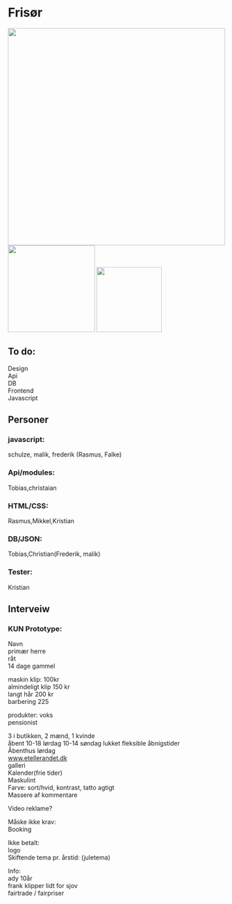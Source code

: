 <?xml version="1.0" encoding="utf-8"?>
<!-- Generator: Adobe Illustrator 22.0.1, SVG Export Plug-In . SVG Version: 6.00 Build 0)  -->
<svg version="1.1" id="Lag_1" xmlns="http://www.w3.org/2000/svg" xmlns:xlink="http://www.w3.org/1999/xlink" x="0px" y="0px"
	 viewBox="0 0 200 200" style="enable-background:new 0 0 200 200;" xml:space="preserve">
<style type="text/css">
	.st0{fill:#B13740;}
	.st1{fill:#1857CE;}
	.st2{fill:#7B9AF2;}
	.st3{fill:#E3ACA4;}
	.st4{fill:#2F66EA;}
	.st5{fill:#FFFFFF;}
	.st6{fill:#010000;}
</style>
<g>
	<path class="st0" d="M124.4,91.1c-1.7-1.4-4.1-2.6-8.1-3.4c-6.2-1.3-12.2-2.8-16.4-5l0,0c-0.6,2-0.4,4.1,0.2,6.1
		c0.3,1,2.3,1.7,4.2,2.4c4.6,1.6,10.4,2.9,15.7,4.2c1.8,0.5,2.7,1.1,4.4,1.6C124.5,94.9,123.9,93,124.4,91.1z"/>
	<path class="st1" d="M99.1,70.6c0.1,1.9,0.1,3.8,0.3,5.6c0.1,0.9,1.5,1.5,3.1,2c4.6,1.6,10.1,2.8,15.3,4.2c1.8,0.5,3.1,1.1,4.6,1.7
		c0.5,0.2,0.7,0.5,1.6,0.7c-0.1-2,0.3-4.1-0.4-6c-0.5-1.4-3.4-2.5-6.7-3.3C110.8,73.9,104,72.7,99.1,70.6z"/>
	<path class="st0" d="M123.2,66.7c-1.7-1.9-5.7-3.1-9.9-4.2c-3.4-0.9-6.9-1.7-10.3-2.6c-1.4-0.4-2.7-0.8-4.6-1.5
		c0.2,2.2-0.3,4.2,0.6,6.2c0.5,1.1,3.3,1.6,5.5,2.2c6.6,1.9,14.5,3.3,19.3,6.2c0-0.4,0-0.7,0-0.9C122.9,70.3,123.2,68.5,123.2,66.7z
		"/>
	<path class="st0" d="M124.8,115c-1.7-1.9-5.7-3.1-9.9-4.2c-3.4-0.9-6.9-1.7-10.3-2.6c-1.4-0.4-2.7-0.8-4.6-1.5
		c0.2,2.2-0.3,4.2,0.6,6.2c0.5,1.1,3.3,1.6,5.5,2.2c6.6,1.9,14.5,3.3,19.3,6.2c0-0.4,0-0.7,0-0.9C124.5,118.6,124.8,116.8,124.8,115
		z"/>
	<path class="st1" d="M104.4,102.9c0.9-0.7,1.5-1.2,2.2-1.7c1.2,0.4,0.7,1,0.5,1.4c-0.3,0.9,0.5,1.5,2.4,2c3.5,0.9,7,1.7,10.5,2.6
		c1.7,0.4,3.4,0.9,5.1,1.6c-0.1-2.1-0.1-4.1-0.3-6.1c-0.1-0.6-1.1-1.1-2.6-1.4c-3.9-0.9-7.7-1.9-11.5-2.9c-3.2-0.8-6.3-1.7-8.4-2.9
		c-0.3-0.2-0.4-0.5-2-0.5C101.2,97.6,98.3,100.6,104.4,102.9z"/>
	<path class="st2" d="M105,51.6c0.3-1-0.4-2,0.4-3c-0.6-0.3-1.6-0.3-2.6-0.4c0.1,1.2,0.7,2.3,1.7,3.4
		C104.7,51.7,104.8,51.7,105,51.6z"/>
	<path class="st3" d="M124.4,91.1c-0.5,1.9,0.1,3.8,0,5.8c0.1,0.1,0.6,0.3,0.6,0.1C124.9,95,125.5,93,124.4,91.1z"/>
	<path class="st3" d="M123.2,66.7c0,1.8-0.3,3.6,0.5,5.3C124,70.2,124.4,68.4,123.2,66.7z"/>
	<polygon class="st0" points="99.9,82.6 99.8,82.6 99.9,82.6 	"/>
	<path class="st4" d="M105,51.6c-0.1,0-0.3,0-0.4,0.1c-0.6,0-1.2,0-1.6,0.2c-0.8,0.5,1,2.2,2.7,2.4C105.4,53.4,105.2,52.5,105,51.6z
		"/>
</g>
<g>
	<path class="st0" d="M63.8,91.2c1.6-1.5,3.9-2.6,7.7-3.6c5.9-1.4,11.6-3,15.5-5.3l0,0c0.5,2,0.3,4.1-0.4,6.1c-0.3,1-2.2,1.7-4,2.4
		c-4.4,1.7-9.8,3-14.9,4.5c-1.7,0.5-2.6,1.2-4.2,1.6C63.6,95,64.2,93.1,63.8,91.2z"/>
	<path class="st1" d="M88,70.3c-0.1,1.9-0.2,3.8-0.4,5.6c-0.1,0.9-1.5,1.5-3,2.1c-4.4,1.7-9.5,3-14.4,4.4c-1.7,0.5-3,1.1-4.4,1.7
		c-0.5,0.2-0.7,0.5-1.6,0.7c0.1-2-0.2-4.1,0.6-6c0.5-1.4,3.2-2.6,6.4-3.4C77,73.8,83.4,72.4,88,70.3z"/>
	<path class="st0" d="M65.5,66.8c1.6-1.9,5.4-3.2,9.4-4.4c3.2-1,6.6-1.9,9.8-2.8c1.4-0.4,2.5-0.9,4.3-1.5c-0.3,2.2,0.1,4.2-0.8,6.2
		c-0.5,1.1-3.2,1.6-5.2,2.3c-6.2,2-13.7,3.6-18.3,6.5c0-0.4,0-0.7,0.1-0.9C65.8,70.4,65.5,68.6,65.5,66.8z"/>
	<path class="st0" d="M62.8,115.1c1.6-1.9,5.4-3.2,9.4-4.4c3.2-1,6.6-1.9,9.8-2.8c1.4-0.4,2.5-0.9,4.3-1.5c-0.3,2.2,0.1,4.2-0.8,6.2
		c-0.5,1.1-3.2,1.6-5.2,2.3c-6.2,2-13.7,3.6-18.3,6.5c0-0.4,0-0.7,0.1-0.9C63,118.7,62.7,116.9,62.8,115.1z"/>
	<path class="st1" d="M82.2,102.6c-0.8-0.7-1.4-1.2-2-1.7c-1.2,0.4-0.6,1-0.5,1.4c0.3,0.9-0.5,1.5-2.3,2c-3.3,0.9-6.6,1.9-9.9,2.8
		c-1.6,0.5-3.2,0.9-4.8,1.6c0.1-2.1,0.2-4.1,0.5-6.1c0.1-0.6,1.1-1.1,2.5-1.5c3.7-1,7.3-2.1,10.9-3.1c3-0.9,6-1.8,8-3.1
		c0.3-0.2,0.4-0.5,1.9-0.5C85.4,97.3,88.1,100.2,82.2,102.6z"/>
	<path class="st2" d="M83.1,51.4c-0.3-1,0.5-2-0.3-3c0.6-0.3,1.5-0.4,2.4-0.4c-0.1,1.2-0.7,2.3-1.7,3.4
		C83.3,51.5,83.2,51.5,83.1,51.4z"/>
	<path class="st3" d="M63.8,91.2c0.4,1.9-0.2,3.8-0.1,5.8c-0.1,0.1-0.5,0.3-0.5,0.1C63.2,95.1,62.7,93.1,63.8,91.2z"/>
	<path class="st3" d="M65.5,66.8c-0.1,1.8,0.2,3.6-0.6,5.3C64.7,70.4,64.4,68.6,65.5,66.8z"/>
	<polygon class="st0" points="87,82.3 87.1,82.3 87,82.3 	"/>
	<path class="st4" d="M83.1,51.4c0.1,0,0.3,0,0.4,0.1c0.5,0,1.2,0,1.5,0.2c0.7,0.5-1,2.2-2.6,2.5C82.6,53.3,82.8,52.3,83.1,51.4z"/>
</g>
<polygon class="st5" points="111.3,84.4 74.8,84.4 72.8,69.8 113.8,70.4 "/>
<polygon class="st1" points="107,101.2 79,101.5 77,87 109.4,87.3 "/>
<g id="layer103">
	<path class="st0" d="M82.6,114.5L82,112c0,0,0-1.7,0-3.1c0-3.5,2.5-4,6.4-1.4c4.5,3.1,4.8,3.1,9.3,0c3.9-2.6,6.3-2,6.3,1.4
		c0,1.4,0,3.1,0,5.1c0,3.2-2.7,3.5-6.9,0.6l-3.9-2.7l-3.7,2.5C84.8,117.6,83.4,117.7,82.6,114.5z"/>
	<path class="st0" d="M85,60.9c-4.1-0.4-10.1-0.5-13.2-0.2c-5,0.5-5.8,0.3-5.8-1.1c0-2.7,4.4-3.7,11.8-2.6c8.8,1.3,24.1,1.2,32,0
		c4.8-0.8,6.9-0.8,8.9,0.2c5.6,2.8,3.7,3.6-8.6,3.6c-6.5,0-13.2,0.2-14.8,0.5C93.8,61.5,89.1,61.4,85,60.9z"/>
	<path class="st0" d="M79.3,55.3c-3.9-0.5-4.2-3-3.3-10.5c1.2-9.6,5-13.3,17.4-13.3c8.8,0,12.8,1.5,16,5.6c1.3,1.9,2.7,4.2,2.5,10.2
		c-0.3,7-0.3,7.1-3.3,7.7C105.2,55.8,84.5,55.9,79.3,55.3z"/>
</g>
<g id="layer104">
	<path class="st6" d="M104.6,107.5c-0.8-3-2-3.1-7.1-0.5c-4.9,2.5-4.7,2.5-9.1-0.5c-2.9-2-4-2.3-5.1-1.4c-1.1,0.9-1.7,0.8-2.9-0.7
		c-2.4-3.1-5.4-9.2-5.4-11c0-0.9-0.9-2.7-1.9-4c-2.4-3-3.9-13-2.2-14.7c0.6-0.6,1.1-3.4,1.1-6.1c0-2.8,0.9-7.5,1.3-8
		c0.4-0.7,7.7-0.3,20.6-0.2h20.4l-0.3,6.8c0,3.1,0.5,6,1.1,6.4c1.9,1.2,0.5,12.8-2,16c-1.1,1.5-2.1,3.5-2.1,4.6c0,1-1,3.7-2.2,5.8
		c-2,3.3-2.1,4.3-1.1,6.9c1,2.7,0.9,3.1-0.7,3.1C105.9,110,105,109,104.6,107.5z M90.8,96.5c1.9-1.4,2.4-1.4,5.1,0
		c3.7,1.8,7.1,1.9,9.5,0.2c2.3-1.7,1.8-6-0.8-6.5c-1.6-0.3-1.8,0-1.2,2.5l0.8,2.8l-3.1-2.9c-4.5-4.3-10.3-4.5-14.9-0.5
		C82.7,95.2,81,96,83,93.5c1.3-1.6,0.6-3.5-1.5-3.5c-1.2,0-2.5,2.1-2.5,4C79,97.6,86.8,99.3,90.8,96.5z M88.3,82
		c1.3-1.1,2.8-3.1,3.1-4.5c0.9-3.4,2.5-3.2,3.8,0.5c1.9,5.7,11.4,8.2,14.2,3.8c2-3.2,4.1-9.6,3.4-10.4c-0.3-0.3-4.1-0.5-8.5-0.3
		c-9.2,0.2-12.4,0.2-21.9-0.1c-3.9-0.2-7.6,0-8.2,0.4c-1.2,0.7,1.2,8.3,3.5,10.9C79.8,84.6,85.1,84.5,88.3,82z"/>
	<path class="st6" d="M78,80.1c-2.5-4.7-0.2-8.1,5.5-8.1c4.3,0,6.7,1.8,5.9,4.3c-1.1,3.7-3.5,5.7-7,5.7C80.1,82,78.7,81.4,78,80.1z"
		/>
	<path class="st6" d="M98.6,79.8c-2.7-3.9-2.1-6.5,1.8-7.2c1.9-0.4,4.7-0.4,6.1,0c2.3,0.6,2.6,1,2.3,4.8c-0.3,4-0.4,4.1-4.5,4.4
		C101,82,99.9,81.7,98.6,79.8z"/>
</g>
</svg>





# Frisør

<img src="hårknuden.svg" width="500">
<img src="hårknuden.svg" width="200">
<img src="hårknuden_small.svg" width="150">


## To do:
Design   
Api  
DB  
Frontend    
Javascript  

## Personer
### javascript:
schulze, malik, frederik (Rasmus, Falke)

### Api/modules:
Tobias,christaian

### HTML/CSS:
Rasmus,Mikkel,Kristian

### DB/JSON:
Tobias,Christian(Frederik, malik)

### Tester:
Kristian

## Interveiw  
### KUN Prototype:

Navn  
primær herre  
råt  
14 dage gammel  


maskin klip: 100kr  
almindeligt klip 150 kr  
langt hår 200 kr  
barbering 225  


produkter: voks  
pensionist  


3 i butikken, 2 mænd, 1 kvinde  
åbent 10-18 lørdag 10-14 søndag lukket fleksible åbnigstider  
Åbenthus lørdag  
www.etellerandet.dk  
galleri  
Kalender(frie tider)  
Maskulint  
Farve: sort/hvid, kontrast, tatto agtigt  
Massere af kommentare  

Video reklame?  

Måske ikke krav:  
Booking  

Ikke betalt:  
logo  
Skiftende tema pr. årstid: (juletema)  

Info:  
ady 10år  
frank klipper lidt for sjov  
fairtrade / fairpriser  

